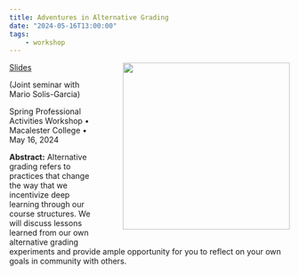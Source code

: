 ```yaml
---
title: Adventures in Alternative Grading
date: "2024-05-16T13:00:00"
tags:
    - workshop
---
```


<img src="talks/2024_05_16_swap.jpg" style="width: 300px; float: right; padding: 0px 0px 20px 40px;">

<span class="slides">[Slides](https://docs.google.com/presentation/d/1n27orVnFeCkYOihIEia2GTMzucf6sTf8YoGurGI_h1U/edit?usp=drive_link)</span>

(Joint seminar with Mario Solis-Garcia)

Spring Professional Activities Workshop • Macalester College • May 16, 2024

**Abstract:** Alternative grading refers to practices that change the way that we incentivize deep learning through our course structures. We will discuss lessons learned from our own alternative grading experiments and provide ample opportunity for you to reflect on your own goals in community with others.

<style>
.content-meta { display: none;}
</style>
